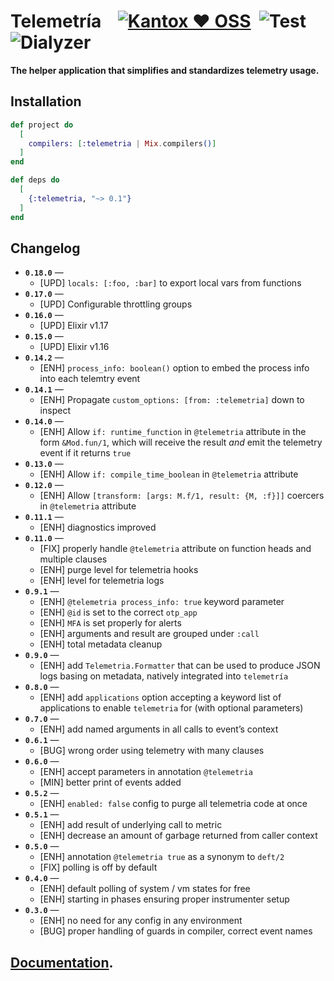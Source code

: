 # Telemetría    [![Kantox ❤ OSS](https://img.shields.io/badge/❤-kantox_oss-informational.svg)](https://kantox.com/)  ![Test](https://github.com/am-kantox/telemetria/workflows/Test/badge.svg)  ![Dialyzer](https://github.com/am-kantox/telemetria/workflows/Dialyzer/badge.svg)

**The helper application that simplifies and standardizes telemetry usage.**

## Installation

```elixir
def project do
  [
    compilers: [:telemetria | Mix.compilers()]
  ]
end

def deps do
  [
    {:telemetria, "~> 0.1"}
  ]
end
```

## Changelog

- **`0.18.0`** —
  - [UPD] `locals: [:foo, :bar]` to export local vars from functions
- **`0.17.0`** —
  - [UPD] Configurable throttling groups
- **`0.16.0`** —
  - [UPD] Elixir v1.17
- **`0.15.0`** —
  - [UPD] Elixir v1.16
- **`0.14.2`** —
  - [ENH] `process_info: boolean()` option to embed the process info into each telemtry event 
- **`0.14.1`** —
  - [ENH] Propagate `custom_options: [from: :telemetria]` down to inspect
- **`0.14.0`** —
  - [ENH] Allow `if: runtime_function` in `@telemetria` attribute in the form `&Mod.fun/1`,
    which will receive the result _and_ emit the telemetry event if it returns `true`
- **`0.13.0`** —
  - [ENH] Allow `if: compile_time_boolean` in `@telemetria` attribute
- **`0.12.0`** —
  - [ENH] Allow `[transform: [args: M.f/1, result: {M, :f}]]` coercers in `@telemetria` attribute
- **`0.11.1`** —
  - [ENH] diagnostics improved
- **`0.11.0`** —
  - [FIX] properly handle `@telemetria` attribute on function heads and multiple clauses
  - [ENH] purge level for telemetria hooks
  - [ENH] level for telemetria logs
- **`0.9.1`** —
  - [ENH] `@telemetria process_info: true` keyword parameter
  - [ENH] `@id` is set to the correct `otp_app`
  - [ENH] `MFA` is set properly for alerts
  - [ENH] arguments and result are grouped under `:call`
  - [ENH] total metadata cleanup
- **`0.9.0`** —
  - [ENH] add `Telemetria.Formatter` that can be used to produce JSON logs basing on metadata, natively integrated into `telemetría`
- **`0.8.0`** —
  - [ENH] add `applications` option accepting a keyword list of applications to enable `telemetria` for (with optional parameters)
- **`0.7.0`** —
  - [ENH] add named arguments in all calls to event’s context
- **`0.6.1`** —
  - [BUG] wrong order using telemetry with many clauses
- **`0.6.0`** —
  - [ENH] accept parameters in annotation `@telemetria`
  - [MIN] better print of events added
- **`0.5.2`** —
  - [ENH] `enabled: false` config to purge all telemetria code at once
- **`0.5.1`** —
  - [ENH] add result of underlying call to metric
  - [ENH] decrease an amount of garbage returned from caller context
- **`0.5.0`** —
  - [ENH] annotation `@telemetria true` as a synonym to `deft/2`
  - [FIX] polling is off by default
- **`0.4.0`** —
  - [ENH] default polling of system / vm states for free
  - [ENH] starting in phases ensuring proper instrumenter setup
- **`0.3.0`** —
  - [ENH] no need for any config in any environment
  - [BUG] proper handling of guards in compiler, correct event names

## [Documentation](https://hexdocs.pm/telemetria).
